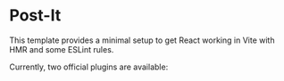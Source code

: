 # Post-It

This template provides a minimal setup to get React working in Vite with HMR and some ESLint rules.

Currently, two official plugins are available:
